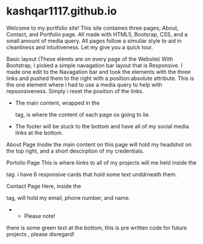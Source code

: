# kashqar1117.github.io

Welcome to my portfolio site!
This site containes three pages; About, Contact, and Portfolio page. All made with HTML5, Bootsrap, CSS, and a small amount of media query.  All pages follow a simuliar style to aid in cleanliness and intuitiveness. Let my give you a quick tour.

Basic layout
(These elemts are on every page of the Website)
With Bootstrap, I picked a simple navagation bar layout that is Responsive. I made one edit to the Navagation bar and took the elements with the three links and pushed them to the right with a position:absolute attribute. This is the  one element where i had to use a media query to help with repsonsiveness. Simply i reset the position of the links. 

* The main content, wrapped in the <main> tag,  is where the content of each page os going to lie. 

* The footer will be stuck to the bottom and have all of my social media links at the bottom.

About Page
Insdie the main content on this page will hold my headshot on the top right, and a short descirption of my credentials. 

Portolio Page
This is where liinks to all of my projects will me held inside the <main> tag. i have 6 responsive cards that hold some text unddrneath them. 

Contact Page
Here, inside the <main> tag, will hold my email, phone number, and name.

* * Please note!

there is some green text at the bottom, this is pre written code for future projects , please disregard!
